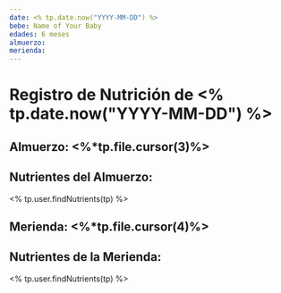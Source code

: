 ```yaml
---
date: <% tp.date.now("YYYY-MM-DD") %>
bebe: Name of Your Baby
edades: 6 meses
almuerzo:
merienda:
---
```


# Registro de Nutrición de <% tp.date.now("YYYY-MM-DD") %>

## Almuerzo: <%*tp.file.cursor(3)%>

## Nutrientes del Almuerzo:

<% tp.user.findNutrients(tp) %>

## Merienda: <%*tp.file.cursor(4)%>

## Nutrientes de la Merienda:

<% tp.user.findNutrients(tp) %>